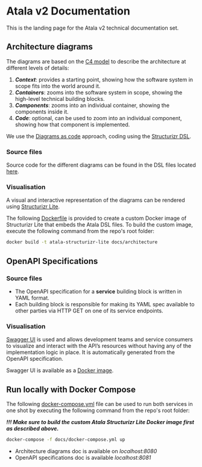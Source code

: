 # Atala v2 Documentation

This is the landing page for the Atala v2 technical documentation set.

## Architecture diagrams

The diagrams are based on the [C4 model](https://c4model.com) to describe the architecture at different levels of details:
1. ***Context***: provides a starting point, showing how the software system in scope fits into the world around it.
2. ***Containers***: zooms into the software system in scope, showing the high-level technical building blocks.
3. ***Components***: zooms into an individual container, showing the components inside it.
4. ***Code***: optional, can be used to zoom into an individual component, showing how that component is implemented.

We use the [Diagrams as code](https://diagrams-as-code.com) approach, coding using the [Structurizr DSL](https://structurizr.com).

### Source files

Source code for the different diagrams can be found in the DSL files located [here](./architecture/structurizr).

### Visualisation

A visual and interactive representation of the diagrams can be rendered using [Structurizr Lite](https://structurizr.com/help/lite).

The following [Dockerfile](./architecture/Dockerfile) is provided to create a custom Docker image of Structurizr Lite that embeds the Atala DSL files.
To build the custom image, execute the following command from the repo's root folder:
```bash
docker build -t atala-structurizr-lite docs/architecture
```

## OpenAPI Specifications

### Source files
- The OpenAPI specification for a **service** building block is written in YAML format.
- Each building block is responsible for making its YAML spec available to other parties via HTTP GET on one of its service endpoints.

### Visualisation

[Swagger UI](https://swagger.io/tools/swagger-ui/) is used and allows development teams and service consumers to visualize and interact with the API’s resources
without having any of the implementation logic in place. It is automatically generated from the OpenAPI specification.

Swagger UI is available as a [Docker image](https://hub.docker.com/r/swaggerapi/swagger-ui).

## Run locally with Docker Compose

The following [docker-compose.yml](./docker-compose.yml) file can be used to run both services in one shot by executing the following command from the repo's root folder:

***!!! Make sure to build the custom Atala Structurizr Lite Docker image first as described above.***
```bash
docker-compose -f docs/docker-compose.yml up
```
- Architecture diagrams doc is available on *localhost:8080*
- OpenAPI specifications doc is available *localhost:8081*
